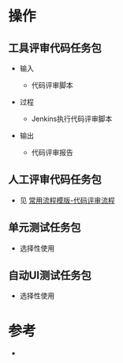 # 操作

## 工具评审代码任务包

* 输入

    * 代码评审脚本

* 过程

    * Jenkins执行代码评审脚本

* 输出

    * 代码评审报告

## 人工评审代码任务包

* 见 [常用流程模版-代码评审流程](/processtemplate/part8.md)

## 单元测试任务包

* 选择性使用

## 自动UI测试任务包

* 选择性使用

# 参考

*